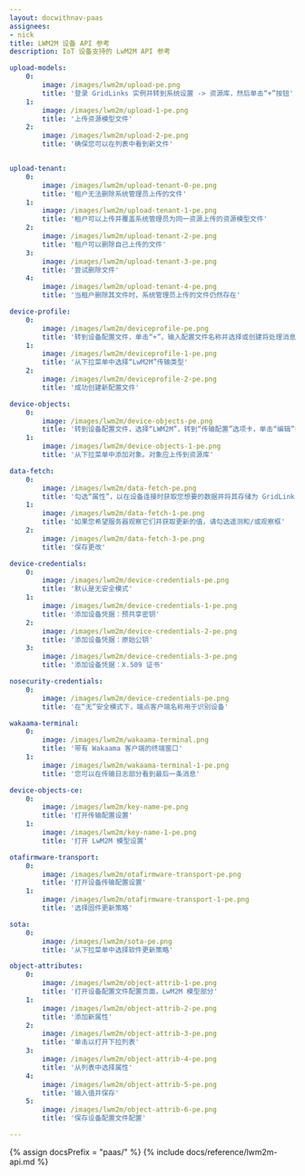 ```yaml
---
layout: docwithnav-paas
assignees:
- nick
title: LWM2M 设备 API 参考
description: IoT 设备支持的 LwM2M API 参考

upload-models:
    0:
        image: /images/lwm2m/upload-pe.png
        title: '登录 GridLinks 实例并转到系统设置 -> 资源库，然后单击“+”按钮'
    1:
        image: /images/lwm2m/upload-1-pe.png
        title: '上传资源模型文件'
    2:
        image: /images/lwm2m/upload-2-pe.png
        title: '确保您可以在列表中看到新文件'


upload-tenant:
    0:
        image: /images/lwm2m/upload-tenant-0-pe.png
        title: '租户无法删除系统管理员上传的文件'
    1:
        image: /images/lwm2m/upload-tenant-1-pe.png
        title: '租户可以上传并覆盖系统管理员为同一资源上传的资源模型文件'
    2:
        image: /images/lwm2m/upload-tenant-2-pe.png
        title: '租户可以删除自己上传的文件'
    3:
        image: /images/lwm2m/upload-tenant-3-pe.png
        title: '尝试删除文件'
    4:
        image: /images/lwm2m/upload-tenant-4-pe.png
        title: '当租户删除其文件时，系统管理员上传的文件仍然存在'

device-profile:
    0:
        image: /images/lwm2m/deviceprofile-pe.png
        title: '转到设备配置文件，单击“+”，输入配置文件名称并选择或创建将处理消息的规则链'
    1:
        image: /images/lwm2m/deviceprofile-1-pe.png
        title: '从下拉菜单中选择“LwM2M”传输类型'
    2:
        image: /images/lwm2m/deviceprofile-2-pe.png
        title: '成功创建新配置文件'

device-objects:
    0:
        image: /images/lwm2m/device-objects-pe.png
        title: '转到设备配置文件，选择“LWM2M”，转到“传输配置”选项卡，单击“编辑”按钮'
    1:
        image: /images/lwm2m/device-objects-1-pe.png
        title: '从下拉菜单中添加对象。对象应上传到资源库'

data-fetch:
    0:
        image: /images/lwm2m/data-fetch-pe.png
        title: '勾选“属性”，以在设备连接时获取您想要的数据并将其存储为 GridLinks 属性'
    1:
        image: /images/lwm2m/data-fetch-1-pe.png
        title: '如果您希望服务器观察它们并获取更新的值，请勾选遥测和/或观察框'
    2:
        image: /images/lwm2m/data-fetch-3-pe.png
        title: '保存更改'

device-credentials:
    0:
        image: /images/lwm2m/device-credentials-pe.png
        title: '默认是无安全模式'
    1:
        image: /images/lwm2m/device-credentials-1-pe.png
        title: '添加设备凭据：预共享密钥'
    2:
        image: /images/lwm2m/device-credentials-2-pe.png
        title: '添加设备凭据：原始公钥'
    3:
        image: /images/lwm2m/device-credentials-3-pe.png
        title: '添加设备凭据：X.509 证书'

nosecurity-credentials:
    0:
        image: /images/lwm2m/device-credentials-pe.png
        title: '在“无”安全模式下，端点客户端名称用于识别设备'

wakaama-terminal:
    0:
        image: /images/lwm2m/wakaama-terminal.png
        title: '带有 Wakaama 客户端的终端窗口'
    1:
        image: /images/lwm2m/wakaama-terminal-1-pe.png
        title: '您可以在传输日志部分看到最后一条消息'

device-objects-ce:
    0:
        image: /images/lwm2m/key-name-pe.png
        title: '打开传输配置设置'
    1:
        image: /images/lwm2m/key-name-1-pe.png
        title: '打开 LwM2M 模型设置'

otafirmware-transport:
    0:
        image: /images/lwm2m/otafirmware-transport-pe.png
        title: '打开设备传输配置设置'
    1:
        image: /images/lwm2m/otafirmware-transport-1-pe.png
        title: '选择固件更新策略'

sota:
    0:
        image: /images/lwm2m/sota-pe.png
        title: '从下拉菜单中选择软件更新策略'

object-attributes:
    0:
        image: /images/lwm2m/object-attrib-1-pe.png
        title: '打开设备配置文件配置页面，LwM2M 模型部分'
    1:
        image: /images/lwm2m/object-attrib-2-pe.png
        title: '添加新属性'
    2:
        image: /images/lwm2m/object-attrib-3-pe.png
        title: '单击以打开下拉列表'
    3:
        image: /images/lwm2m/object-attrib-4-pe.png
        title: '从列表中选择属性'
    4:
        image: /images/lwm2m/object-attrib-5-pe.png
        title: '输入值并保存'
    5:
        image: /images/lwm2m/object-attrib-6-pe.png
        title: '保存设备配置文件配置'

---
```


{% assign docsPrefix = "paas/" %}
{% include docs/reference/lwm2m-api.md %}